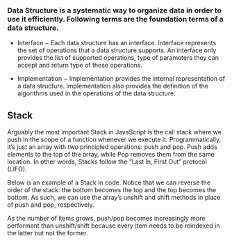 ### Data Structure is a systematic way to organize data in order to use it efficiently. Following terms are the foundation terms of a data structure.

- Interface − Each data structure has an interface. Interface represents the set of operations that a data structure supports. An interface only provides the list of supported operations, type of parameters they can accept and return type of these operations.

- Implementation − Implementation provides the internal representation of a data structure. Implementation also provides the definition of the algorithms used in the operations of the data structure.

## Stack
Arguably the most important Stack in JavaScript is the call stack where we push in the scope of a function whenever we execute it. Programmatically, it’s just an array with two principled operations: push and pop. Push adds elements to the top of the array, while Pop removes them from the same location. In other words, Stacks follow the “Last In, First Out” protocol (LIFO).

Below is an example of a Stack in code. Notice that we can reverse the order of the stack: the bottom becomes the top and the top becomes the bottom. As such, we can use the array’s unshift and shift methods in place of push and pop, respectively.

As the number of items grows, push/pop becomes increasingly more performant than unshift/shift because every item needs to be reindexed in the latter but not the former.
